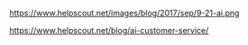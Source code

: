 https://www.helpscout.net/images/blog/2017/sep/9-21-ai.png

https://www.helpscout.net/blog/ai-customer-service/
